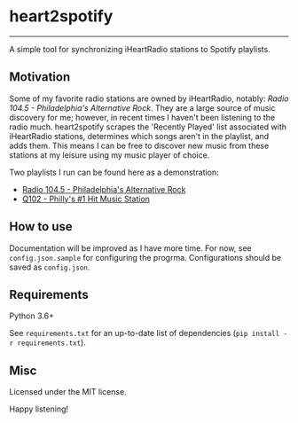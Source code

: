 # heart2spotify 
------------

A simple tool for synchronizing iHeartRadio stations to Spotify playlists. 

## Motivation

Some of my favorite radio stations are owned by iHeartRadio, notably: *Radio 104.5 - Philadelphia's Alternative Rock*. They are a large source of music discovery for me; however, in recent times I haven't been listening to the radio much. heart2spotify scrapes the 'Recently Played' list associated with iHeartRadio stations, determines which songs aren't in the playlist, and adds them. This means I can be free to discover new music from these stations at my leisure using my music player of choice.

Two playlists I run can be found here as a demonstration:

* [Radio 104.5 - Philadelphia's Alternative Rock](https://open.spotify.com/playlist/3GvVJRnFtGZdYqfkLB49fP?si=97f23e858fd048e9)
* [Q102 - Philly's #1 Hit Music Station](https://open.spotify.com/playlist/1uDMEEZiz9gN3AyQEfWLjN?si=c2f9fe4b94bd4e79)


## How to use

Documentation will be improved as I have more time. For now, see `config.json.sample` for configuring the progrma. Configurations should be saved as `config.json`.

## Requirements

Python 3.6+

See `requirements.txt` for an up-to-date list of dependencies (`pip install -r requirements.txt`).

## Misc

Licensed under the MIT license.

Happy listening!

